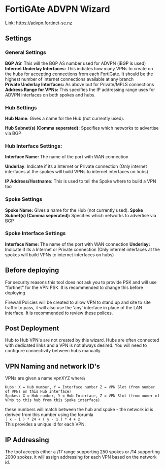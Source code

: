 # FortiGAte ADVPN Wizard

Link: https://advpn.fortinet-se.nz

## Settings

### General Settings

**BGP AS:** This will the BGP AS number used for ADVPN (iBGP is used) \
**Internet Underlay Interfaces:** This indiates how many VPNs to create on the hubs for accepting connections from each FortiGate. It should be the highest number of internet connections available at any branch\
**Private Underlay Interfaces:** As above but for Private/MPLS connections\
**Address Range for VPNs:** This specifies the IP addressing range uses for ADVPN interfaces on both spokes and hubs. 


### Hub Settings
**Hub Name:** Gives a name for the Hub (not currently used).

**Hub Subnet(s) (Comma seperated):** Specifies which networks to advertise via BGP

### Hub Interface Settings:
**Interface Name:** The name of the port with WAN connection

**Underlay**: Indicate if its a Internet or Private connection (Only internet interfaces at the spokes will build VPNs to internet interfaces on hubs)

**IP Address/Hostname:** This is used to tell the Spoke where to build a VPN too

### Spoke Settings
**Spoke Name:** Gives a name for the Hub (not currently used).
**Spoke Subnet(s) (Comma seperated):** Specifies which networks to advertise via BGP

### Spoke Interface Settings
**Interface Name:** The name of the port with WAN connection
**Underlay:** Indicate if its a Internet or Private connection (Only internet interfaces at the spokes will build VPNs to internet interfaces on hubs)

## Before deploying
For security reasons this tool does not ask you to provide PSK and will use "fortinet" for the VPN PSK. It is recommended to change this before deploying. 

Firewall Policies will be created to allow VPN to stand up and site to site traffic to pass, it will also use the 'any' interface in place of the LAN interface. It is recommended to review these polices. 

## Post Deployment
Hub to Hub VPN's are not created by this wizard. Hubs are often connected with dedicated links and a VPN is not always desired. You will need to configure connectivity between hubs manually. 

## VPN Naming and network ID's
VPNs are given a name vpnXYZ where\
```
Hubs: X = Hub number, Y = Interface number Z = VPN Slot (from number of VPNs on this Hub interface)
Spokes: X = Hub number, Y = Hub Interface, Z = VPN Slot (from numer of VPNs to this hub from this Spoke interface)
```
these numbers will match between the hub and spoke - the network id is derived from this number using the forumla\
`( x - 1 ) * 24 + ( y - 1 ) * 4 + z`\
This provides a unique id for each VPN. 


## IP Addressing
The tool accepts either a /17 range supporting 250 spokes or /14 supporting 2000 spokes. it will assign addressing for each VPN based on the network id.










